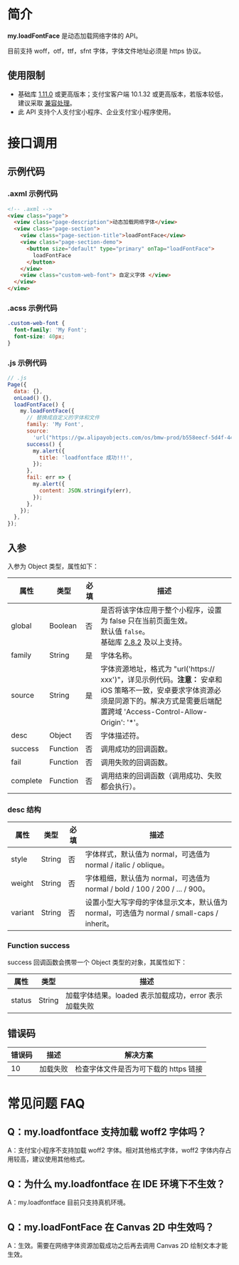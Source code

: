 # 简介

**my.loadFontFace** 是动态加载网络字体的 API。

目前支持 woff，otf，ttf，sfnt 字体，字体文件地址必须是 https 协议。

## 使用限制

- 基础库 [1.11.0](https://opendocs.alipay.com/mini/framework/lib) 或更高版本；支付宝客户端 10.1.32 或更高版本，若版本较低，建议采取 [兼容处理](https://opendocs.alipay.com/mini/framework/compatibility)。
- 此 API 支持个人支付宝小程序、企业支付宝小程序使用。

# 接口调用

## 示例代码

### .axml 示例代码

```html
<!-- .axml -->
<view class="page">
  <view class="page-description">动态加载网络字体</view>
  <view class="page-section">
    <view class="page-section-title">loadFontFace</view>
    <view class="page-section-demo">
      <button size="default" type="primary" onTap="loadFontFace">
        loadFontFace
      </button>
    </view>
    <view class="custom-web-font"> 自定义字体 </view>
  </view>
</view>
```

### .acss 示例代码

```css
.custom-web-font {
  font-family: 'My Font';
  font-size: 40px;
}
```

### .js 示例代码

```javascript
// .js
Page({
  data: {},
  onLoad() {},
  loadFontFace() {
    my.loadFontFace({
      // 替换成自定义的字体和文件
      family: 'My Font',
      source:
        'url("https://gw.alipayobjects.com/os/bmw-prod/b558eecf-5d4f-4481-9e61-ad6fd241857a.ttf")',
      success() {
        my.alert({
          title: 'loadfontface 成功!!!',
        });
      },
      fail: err => {
        my.alert({
          content: JSON.stringify(err),
        });
      },
    });
  },
});
```

## 入参

入参为 Object 类型，属性如下：

| **属性** | **类型** | **必填** | **描述** |
| --- | --- | --- | --- |
| global | Boolean | 否 | 是否将该字体应用于整个小程序，设置为 false 只在当前页面生效。<br/>默认值 `false`。</br>基础库 [2.8.2](https://opendocs.alipay.com/mini/framework/lib-upgrade-v2) 及以上支持。 |
| family | String | 是 | 字体名称。 |
| source | String | 是 | 字体资源地址，格式为 "url('https:// xxx')"，详见示例代码。**注意：** 安卓和 iOS 策略不一致，安卓要求字体资源必须是同源下的。解决方式是需要后端配置跨域 'Access-Control-Allow-Origin':  '*'。 |
| desc | Object | 否 | 字体描述符。 |
| success | Function | 否 | 调用成功的回调函数。 |
| fail | Function | 否 | 调用失败的回调函数。 |
| complete | Function | 否 | 调用结束的回调函数（调用成功、失败都会执行）。 |

### desc 结构

| **属性** | **类型** | **必填** | **描述** |
| --- | --- | --- | --- |
| style | String | 否 | 字体样式，默认值为 normal，可选值为 normal / italic / oblique。 |
| weight | String | 否 | 字体粗细，默认值为 normal，可选值为 normal / bold / 100 / 200 / ... / 900。 |
| variant | String | 否 | 设置小型大写字母的字体显示文本，默认值为 normal，可选值为 normal / small-caps / inherit。 |

### Function success

success 回调函数会携带一个 Object 类型的对象，其属性如下：

| **属性** | **类型** | **描述**                                              |
| -------- | -------- | ----------------------------------------------------- |
| status   | String   | 加载字体结果。loaded 表示加载成功，error 表示加载失败 |

## 错误码

| **错误码** | **描述** | **解决方案**                          |
| ---------- | -------- | ------------------------------------- |
| 10         | 加载失败 | 检查字体文件是否为可下载的 https 链接 |

# 常见问题 FAQ

## Q：my.loadfontface 支持加载 woff2 字体吗？

A：支付宝小程序不支持加载 woff2 字体。相对其他格式字体，woff2 字体内存占用较高，建议使用其他格式。

## Q：为什么 my.loadfontface 在 IDE 环境下不生效？
A：my.loadfontface 目前只支持真机环境。

## Q：my.loadFontFace 在 Canvas 2D 中生效吗？
A：生效。需要在网络字体资源加载成功之后再去调用 Canvas 2D 绘制文本才能生效。 
